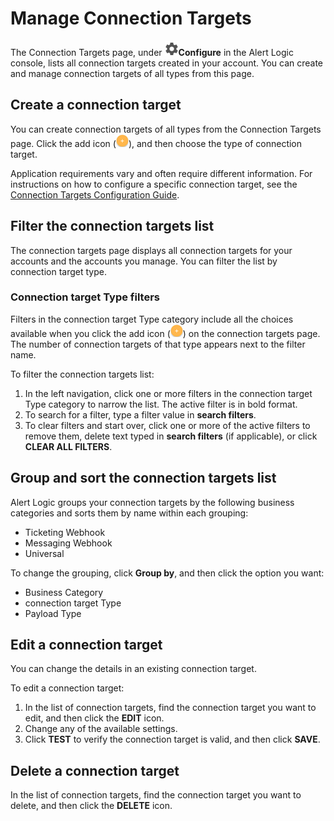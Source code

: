 # Manage Connection Targets

The Connection Targets page, under ![](../../../Resources/Images/dashboard/configure-icon.png)**Configure** in the Alert Logic console, lists  all connection targets created in your account. You can create and manage connection targets of all types from this page.

## Create a connection target

You can create connection targets of all types from the Connection Targets page. Click  the add icon (![](../../../Resources/Images/Icons/cdAddPlus.png)), and then choose the type of connection target.

Application requirements vary and often require different information. For instructions on how to configure a specific connection target, see the [Connection Targets Configuration Guide](../../../Z-Sandbox/bbaskin/connectors-beta/connection-targets/connection-target.md).

## Filter the connection targets list

The connection targets page displays all connection targets for your accounts and the accounts you manage. You can filter the list by connection target type.

### Connection target Type filters

Filters in the connection target Type category include all the choices available when you click the add icon (![](../../../Resources/Images/Icons/cdAddPlus.png)) on the connection targets page. The number of connection targets of that type appears next to the filter name.

To filter the connection targets list:

1. In the left navigation, click one or more filters in the connection target Type  category to narrow the list. The active filter is in bold format.
2. To search for a filter, type a filter value in **search filters**.
3. To clear filters and start over, click one or more of the active filters to remove them, delete text typed in **search filters** (if applicable), or click **CLEAR ALL FILTERS**.

## Group and sort the connection targets list

Alert Logic groups your connection targets by the following business categories and sorts them by name within each grouping:

* Ticketing Webhook
* Messaging Webhook
* Universal

To change the grouping,  click **Group by**, and then click the option you want:

* Business Category
* connection target Type
* Payload Type

## Edit a connection target

You can change the details in an existing connection target.

To edit  a connection target:

1. In the list of connection targets, find the connection target you want to edit, and then click the **EDIT** icon.
2. Change any of the available settings.
3. Click **TEST** to verify the connection target is valid, and then click **SAVE**.

## Delete a connection target

In the list of connection targets, find the connection target you want to delete, and then click the **DELETE** icon.
